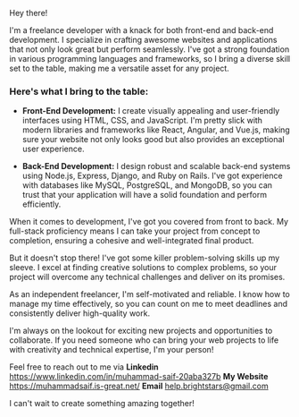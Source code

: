 Hey there!

I'm a freelance developer with a knack for both front-end and back-end development. I specialize in crafting awesome websites and applications that not only look great but perform seamlessly. I've got a strong foundation in various programming languages and frameworks, so I bring a diverse skill set to the table, making me a versatile asset for any project.

### Here's what I bring to the table:

- **Front-End Development:** I create visually appealing and user-friendly interfaces using HTML, CSS, and JavaScript. I'm pretty slick with modern libraries and frameworks like React, Angular, and Vue.js, making sure your website not only looks good but also provides an exceptional user experience.

- **Back-End Development:** I design robust and scalable back-end systems using Node.js, Express, Django, and Ruby on Rails. I've got experience with databases like MySQL, PostgreSQL, and MongoDB, so you can trust that your application will have a solid foundation and perform efficiently.

When it comes to development, I've got you covered from front to back. My full-stack proficiency means I can take your project from concept to completion, ensuring a cohesive and well-integrated final product.

But it doesn't stop there! I've got some killer problem-solving skills up my sleeve. I excel at finding creative solutions to complex problems, so your project will overcome any technical challenges and deliver on its promises.

As an independent freelancer, I'm self-motivated and reliable. I know how to manage my time effectively, so you can count on me to meet deadlines and consistently deliver high-quality work.

I'm always on the lookout for exciting new projects and opportunities to collaborate. If you need someone who can bring your web projects to life with creativity and technical expertise, I'm your person! 

Feel free to reach out to me via
**Linkedin** https://www.linkedin.com/in/muhammad-saif-20aba327b
**My Website** https://muhammadsaif.is-great.net/
**Email** help.brightstars@gmail.com

I can't wait to create something amazing together!

